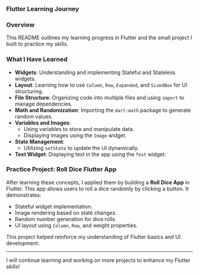 ### Flutter Learning Journey

### Overview
This README outlines my learning progress in Flutter and the small project I built to practice my skills.

### What I Have Learned
- **Widgets**: Understanding and implementing Stateful and Stateless widgets.
- **Layout**: Learning how to use `Column`, `Row`, `Expanded`, and `SizedBox` for UI structuring.
- **File Structure**: Organizing code into multiple files and using `import` to manage dependencies.
- **Math and Randomization**: Importing the `dart:math` package to generate random values.
- **Variables and Images**:
  - Using variables to store and manipulate data.
  - Displaying images using the `Image` widget.
- **State Management**:
  - Utilizing `setState` to update the UI dynamically.
- **Text Widget**: Displaying text in the app using the `Text` widget.

### Practice Project: Roll Dice Flutter App
After learning these concepts, I applied them by building a **Roll Dice App** in Flutter. This app allows users to roll a dice randomly by clicking a button. It demonstrates:
- Stateful widget implementation.
- Image rendering based on state changes.
- Random number generation for dice rolls.
- UI layout using `Column`, `Row`, and weight properties.


This project helped reinforce my understanding of Flutter basics and UI development.

---

I will continue learning and working on more projects to enhance my Flutter skills!

